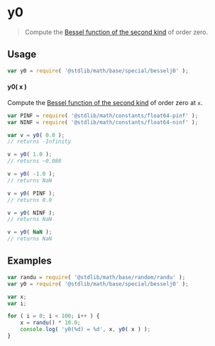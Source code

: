 # y0

> Compute the [Bessel function of the second kind][bessel-y] of order zero.


<section class="usage">

## Usage

``` javascript
var y0 = require( '@stdlib/math/base/special/besselj0' );
```

#### y0( x )

Compute the [Bessel function of the second kind][bessel-y] of order zero at `x`.

``` javascript
var PINF = require( '@stdlib/math/constants/float64-pinf' );
var NINF = require( '@stdlib/math/constants/float64-ninf' );

var v = y0( 0.0 );
// returns -Infinity

v = y0( 1.0 );
// returns ~0.088

v = y0( -1.0 );
// returns NaN

v = y0( PINF );
// returns 0.0

v = y0( NINF );
// returns NaN

v = y0( NaN );
// returns NaN
```

</section>

<!-- /.usage -->


<section class="examples">

## Examples

``` javascript
var randu = require( '@stdlib/math/base/random/randu' );
var y0 = require( '@stdlib/math/base/special/besselj0' );

var x;
var i;

for ( i = 0; i < 100; i++ ) {
    x = randu() * 10.0;
    console.log( 'y0(%d) = %d', x, y0( x ) );
}
```

</section>

<!-- /.examples -->


<section class="links">

[bessel-y]: https://en.wikipedia.org/wiki/Bessel_function#Bessel_functions_of_the_second_kind:_Y.CE.B1

</section>

<!-- /.links -->
